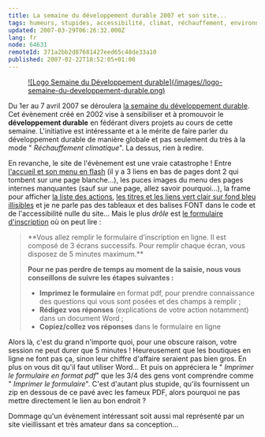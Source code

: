 ```yaml
---
title: La semaine du développement durable 2007 et son site...
tags: humeurs, stupides, accessibilité, climat, réchauffement, environnement, standards
updated: 2007-03-29T06:26:32.000Z
lang: fr
node: 64631
remoteId: 371a2bb2d87681427eed65c48de33a10
published: 2007-02-22T18:52:05+01:00
---
```

 


<figure class="object-left"><a href="/images/logo-semaine-du-developpement-durable.png">![Logo Semaine du Développement durable](/images//logo-semaine-du-developpement-durable.png)
</a></figure>


Du 1er au 7 avril 2007 se déroulera [la semaine du développement durable](http://www.ecologie.gouv.fr/evenementiel/rubrique.php3?id_rubrique=55). Cet évènement créé en 2002 vise à sensibiliser et à promouvoir le **développement durable** en fédérant divers projets au cours de cette semaine. L'initiative est intéressante et a le mérite de faire parler du développement durable de manière globale et pas seulement du très à la mode &quot; *Réchauffement climatique*&quot;. La dessus, rien à redire.

 
En revanche, le site de l'évènement est une vraie catastrophe ! Entre [l'accueil et son menu en flash](http://www.ecologie.gouv.fr/evenementiel/rubrique.php3?id_rubrique=13) (il y a 3 liens en bas de pages dont 2 qui tombent sur une page blanche...), les puces images du menu des pages internes manquantes (sauf sur une page, allez savoir pourquoi...), la frame pour afficher [la liste des actions](http://www.ecologie.gouv.fr/evenementiel/rubrique.php3?id_rubrique=60), [les titres et les liens vert clair sur fond bleu illisibles](http://www.ecologie.gouv.fr/evenementiel/rubrique.php3?id_rubrique=54) et je ne parle pas des tableaux et des balises FONT dans le code et de l'accessibilité nulle du site... Mais le plus *drôle* est [le formulaire d'inscription](http://www.ecologie.gouv.fr/ext/sdd2007/ecran1.php) où on peut lire :

 <blockquote>
**Vous allez remplir le formulaire d’inscription en ligne. Il est composé de 3 écrans successifs. Pour remplir chaque écran, vous disposez de 5 minutes maximum.**

 
**Pour ne pas perdre de temps au moment de la saisie, nous vous conseillons de suivre les étapes suivantes :**

 * **Imprimez le formulaire** en format pdf, pour prendre connaissance des questions qui vous sont posées et des champs à remplir ;
 * **Rédigez vos réponses** (explications de votre action notamment) dans un document Word ;
 * **Copiez/collez vos réponses** dans le formulaire en ligne
</blockquote>

 
Alors là, c'est du grand n'importe quoi, pour une obscure raison, votre session ne peut durer que 5 minutes ! Heureusement que les boutiques en ligne ne font pas ça, sinon leur chiffre d'affaire seraient pas bien gros. En plus on vous dit qu'il faut utiliser Word... Et puis on appréciera le &quot; *Imprimer le formulaire en format pdf*&quot; que les 3/4 des gens vont comprendre comme &quot; *Imprimer le formulaire*&quot;. C'est d'autant plus stupide, qu'ils fournissent un zip en dessous de ce pavé avec les fameux PDF, alors pourquoi ne pas mettre directement le lien au bon endroit ?

 
Dommage qu'un évènement intéressant soit aussi mal représenté par un site vieillissant et très amateur dans sa conception...

